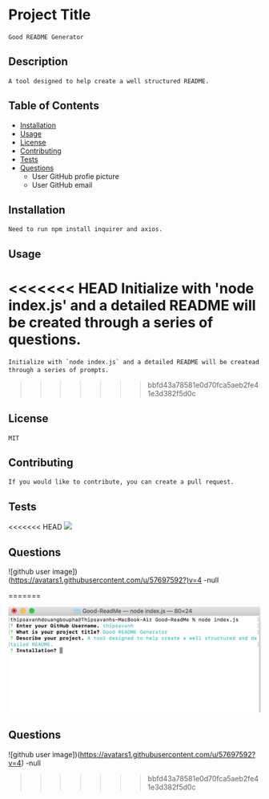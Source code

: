 
# Project Title
    Good README Generator

## Description
    A tool designed to help create a well structured README.    

## Table of Contents
- [Installation](##-Installation)
- [Usage](##-Usage)
- [License](##-License)
- [Contributing](##-Contributing)
- [Tests](##-Tests)
- [Questions](##-Questions)
    *  User GitHub profie picture
    *  User GitHub email
    
## Installation
    Need to run npm install inquirer and axios.

## Usage
<<<<<<< HEAD
    Initialize with 'node index.js' and a detailed README will be created through a series of questions.
=======
    Initialize with `node index.js` and a detailed README will be createad through a series of prompts.
>>>>>>> bbfd43a78581e0d70fca5aeb2fe41e3d382f5d0c

## License
    MIT

## Contributing
    If you would like to contribute, you can create a pull request.

## Tests
<<<<<<< HEAD
![](./ReadME.gif)

## Questions
    
![github user image])(https://avatars1.githubusercontent.com/u/57697592?)v=4
-null
    
=======
    
![](https://github.com/thipsavanh/Good-ReadMe/blob/master/Screen%20Shot%20of%20ReadME.png)    

## Questions

![github user image])(https://avatars1.githubusercontent.com/u/57697592?v=4)
-null
    

>>>>>>> bbfd43a78581e0d70fca5aeb2fe41e3d382f5d0c

